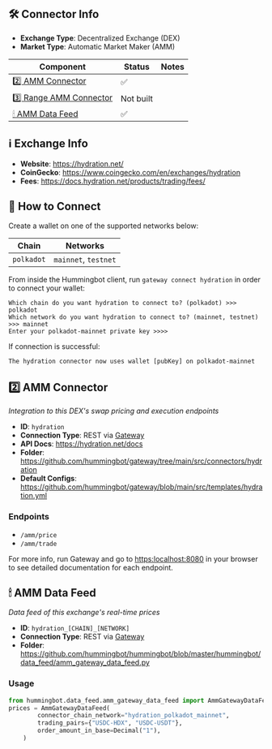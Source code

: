 ## 🛠 Connector Info

- **Exchange Type**: Decentralized Exchange (DEX)
- **Market Type**: Automatic Market Maker (AMM)

| Component | Status | Notes | 
| --------- | ------ | ----- |
| [2️⃣ AMM Connector](#2-amm-connector) | ✅ |
| [3️⃣ Range AMM Connector](#3-range-amm-connector) | Not built |
| [🕯 AMM Data Feed](#amm-data-feed) | ✅ |

## ℹ️ Exchange Info

- **Website**: <https://hydration.net/>
- **CoinGecko**: <https://www.coingecko.com/en/exchanges/hydration>
- **Fees**: <https://docs.hydration.net/products/trading/fees/>

## 🔑 How to Connect

Create a wallet on one of the supported networks below:

| Chain | Networks | 
| ----- | -------- |
| `polkadot` | `mainnet`, `testnet` 

From inside the Hummingbot client, run `gateway connect hydration` in order to connect your wallet:

```
Which chain do you want hydration to connect to? (polkadot) >>> polkadot
Which network do you want hydration to connect to? (mainnet, testnet) >>> mainnet
Enter your polkadot-mainnet private key >>>>
```

If connection is successful:

```
The hydration connector now uses wallet [pubKey] on polkadot-mainnet
```


## 2️⃣ AMM Connector
*Integration to this DEX's swap pricing and execution endpoints*

- **ID**: `hydration`
- **Connection Type**: REST via [Gateway](/gateway)
- **API Docs**: <https://hydration.net/docs>
- **Folder**: <https://github.com/hummingbot/gateway/tree/main/src/connectors/hydration>
- **Default Configs**: <https://github.com/hummingbot/gateway/blob/main/src/templates/hydration.yml>

### Endpoints

- `/amm/price`
- `/amm/trade`


For more info, run Gateway and go to <https:localhost:8080> in your browser to see detailed documentation for each endpoint.

## 🕯 AMM Data Feed
*Data feed of this exchange's real-time prices*

- **ID**: `hydration_[CHAIN]_[NETWORK]`
- **Connection Type**: REST via [Gateway](/gateway)
- **Folder**: <https://github.com/hummingbot/hummingbot/blob/master/hummingbot/data_feed/amm_gateway_data_feed.py>

### Usage

```python
from hummingbot.data_feed.amm_gateway_data_feed import AmmGatewayDataFeed
prices = AmmGatewayDataFeed(
        connector_chain_network="hydration_polkadot_mainnet",
        trading_pairs={"USDC-HDX", "USDC-USDT"},
        order_amount_in_base=Decimal("1"),
    )
```
